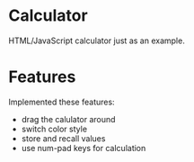 # Calculator
HTML/JavaScript calculator just as an example.

# Features
Implemented these features:
- drag the calulator around
- switch color style
- store and recall values
- use num-pad keys for calculation
